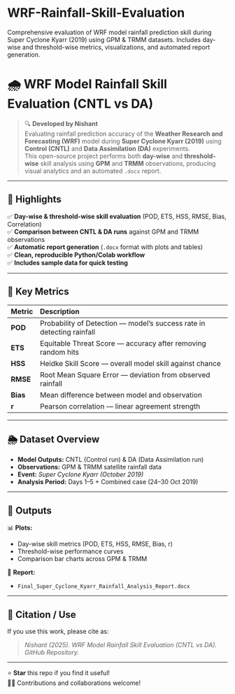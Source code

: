 # WRF-Rainfall-Skill-Evaluation
Comprehensive evaluation of WRF model rainfall prediction skill during Super Cyclone Kyarr (2019) using GPM &amp; TRMM datasets. Includes day-wise and threshold-wise metrics, visualizations, and automated report generation.
# 🌧️ WRF Model Rainfall Skill Evaluation (CNTL vs DA)

> 🔍 **Developed by Nishant**  
> Evaluating rainfall prediction accuracy of the **Weather Research and Forecasting (WRF)** model during **Super Cyclone Kyarr (2019)** using **Control (CNTL)** and **Data Assimilation (DA)** experiments.  
> This open-source project performs both **day-wise** and **threshold-wise** skill analysis using **GPM** and **TRMM** observations, producing visual analytics and an automated `.docx` report.

---

## 🚀 Highlights

✅ **Day-wise & threshold-wise skill evaluation** (POD, ETS, HSS, RMSE, Bias, Correlation)  
✅ **Comparison between CNTL & DA runs** against GPM and TRMM observations  
✅ **Automatic report generation** (`.docx` format with plots and tables)  
✅ **Clean, reproducible Python/Colab workflow**  
✅ **Includes sample data for quick testing**

---

## 🧩 Key Metrics
| Metric | Description |
|:--|:--|
| **POD** | Probability of Detection — model’s success rate in detecting rainfall |
| **ETS** | Equitable Threat Score — accuracy after removing random hits |
| **HSS** | Heidke Skill Score — overall model skill against chance |
| **RMSE** | Root Mean Square Error — deviation from observed rainfall |
| **Bias** | Mean difference between model and observation |
| **r** | Pearson correlation — linear agreement strength |

---

## 🌦️ Dataset Overview

- **Model Outputs:** CNTL (Control run) & DA (Data Assimilation run)  
- **Observations:** GPM & TRMM satellite rainfall data  
- **Event:** *Super Cyclone Kyarr (October 2019)*  
- **Analysis Period:** Days 1–5 + Combined case (24–30 Oct 2019)

---

## 🧮 Outputs

📊 **Plots:**  
- Day-wise skill metrics (POD, ETS, HSS, RMSE, Bias, r)  
- Threshold-wise performance curves  
- Comparison bar charts across GPM & TRMM  

📑 **Report:**  
- `Final_Super_Cyclone_Kyarr_Rainfall_Analysis_Report.docx`

---

## 🧠 Citation / Use
If you use this work, please cite as:
> *Nishant (2025). WRF Model Rainfall Skill Evaluation (CNTL vs DA). GitHub Repository.*

---

⭐ **Star** this repo if you find it useful!  
👩‍🔬 Contributions and collaborations welcome!
